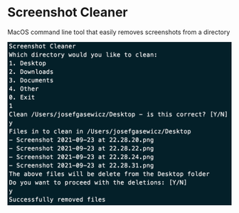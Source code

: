 # Screenshot Cleaner
MacOS command line tool that easily removes screenshots from a directory

![Screenshot Cleaner](assets/screenshot.png?raw=true "Title")